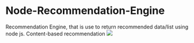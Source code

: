 # Node-Recommendation-Engine
Recommendation Engine, that is use to return recommended data/list using node js. Content-based recommendation
<img src="./Screenshot 2023-11-14 131930.png"/>
